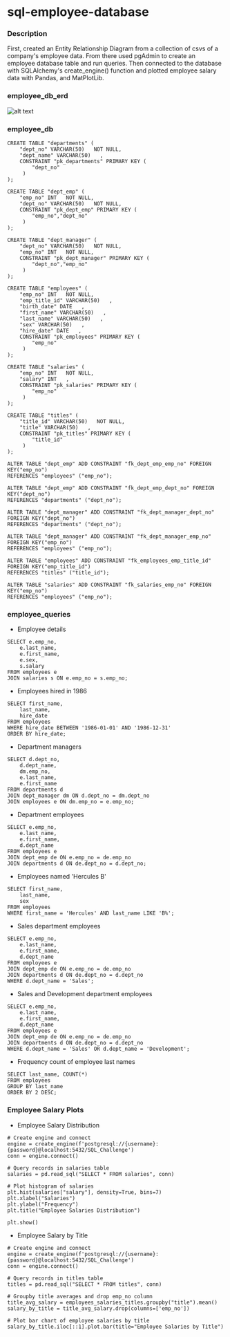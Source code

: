 # sql-employee-database

### Description
First, created an Entity Relationship Diagram from a collection of csvs of a company's employee data. From there used pgAdmin to create an employee database table and run queries. Then connected to the database with SQLAlchemy's create_engine() function and plotted employee salary data with Pandas, and MatPlotLib.

### employee_db_erd
![alt text](https://github.com/nickmangarella/sql-employee-database/blob/master/EmployeeSQL/employee_db_erd.png)

### employee_db
```
CREATE TABLE "departments" (
    "dept_no" VARCHAR(50)   NOT NULL,
    "dept_name" VARCHAR(50)   ,
    CONSTRAINT "pk_departments" PRIMARY KEY (
        "dept_no"
     )
);

CREATE TABLE "dept_emp" (
    "emp_no" INT   NOT NULL,
    "dept_no" VARCHAR(50)   NOT NULL,
    CONSTRAINT "pk_dept_emp" PRIMARY KEY (
        "emp_no","dept_no"
     )
);

CREATE TABLE "dept_manager" (
    "dept_no" VARCHAR(50)   NOT NULL,
    "emp_no" INT   NOT NULL,
    CONSTRAINT "pk_dept_manager" PRIMARY KEY (
        "dept_no","emp_no"
     )
);

CREATE TABLE "employees" (
    "emp_no" INT   NOT NULL,
    "emp_title_id" VARCHAR(50)   ,
    "birth_date" DATE   ,
    "first_name" VARCHAR(50)   ,
    "last_name" VARCHAR(50)   ,
    "sex" VARCHAR(50)   ,
    "hire_date" DATE   ,
    CONSTRAINT "pk_employees" PRIMARY KEY (
        "emp_no"
     )
);

CREATE TABLE "salaries" (
    "emp_no" INT   NOT NULL,
    "salary" INT   ,
    CONSTRAINT "pk_salaries" PRIMARY KEY (
        "emp_no"
     )
);

CREATE TABLE "titles" (
    "title_id" VARCHAR(50)   NOT NULL,
    "title" VARCHAR(50)   ,
    CONSTRAINT "pk_titles" PRIMARY KEY (
        "title_id"
     )
);

ALTER TABLE "dept_emp" ADD CONSTRAINT "fk_dept_emp_emp_no" FOREIGN KEY("emp_no")
REFERENCES "employees" ("emp_no");

ALTER TABLE "dept_emp" ADD CONSTRAINT "fk_dept_emp_dept_no" FOREIGN KEY("dept_no")
REFERENCES "departments" ("dept_no");

ALTER TABLE "dept_manager" ADD CONSTRAINT "fk_dept_manager_dept_no" FOREIGN KEY("dept_no")
REFERENCES "departments" ("dept_no");

ALTER TABLE "dept_manager" ADD CONSTRAINT "fk_dept_manager_emp_no" FOREIGN KEY("emp_no")
REFERENCES "employees" ("emp_no");

ALTER TABLE "employees" ADD CONSTRAINT "fk_employees_emp_title_id" FOREIGN KEY("emp_title_id")
REFERENCES "titles" ("title_id");

ALTER TABLE "salaries" ADD CONSTRAINT "fk_salaries_emp_no" FOREIGN KEY("emp_no")
REFERENCES "employees" ("emp_no");
```
### employee_queries
* Employee details
```
SELECT e.emp_no,
	e.last_name,
	e.first_name,
	e.sex,
	s.salary
FROM employees e
JOIN salaries s ON e.emp_no = s.emp_no;
```

* Employees hired in 1986
```
SELECT first_name,
	last_name,
	hire_date
FROM employees
WHERE hire_date BETWEEN '1986-01-01' AND '1986-12-31'
ORDER BY hire_date;
```

* Department managers
```
SELECT d.dept_no,
	d.dept_name,
	dm.emp_no,
	e.last_name,
	e.first_name
FROM departments d
JOIN dept_manager dm ON d.dept_no = dm.dept_no
JOIN employees e ON dm.emp_no = e.emp_no;
```

* Department employees
```
SELECT e.emp_no,
	e.last_name,
	e.first_name,
	d.dept_name
FROM employees e
JOIN dept_emp de ON e.emp_no = de.emp_no
JOIN departments d ON de.dept_no = d.dept_no;
```

* Employees named 'Hercules B'
```
SELECT first_name,
	last_name,
	sex
FROM employees
WHERE first_name = 'Hercules' AND last_name LIKE 'B%';
```

* Sales department employees
```
SELECT e.emp_no,
	e.last_name,
	e.first_name,
	d.dept_name
FROM employees e
JOIN dept_emp de ON e.emp_no = de.emp_no
JOIN departments d ON de.dept_no = d.dept_no
WHERE d.dept_name = 'Sales';
```

* Sales and Development department employees
```
SELECT e.emp_no,
	e.last_name,
	e.first_name,
	d.dept_name
FROM employees e
JOIN dept_emp de ON e.emp_no = de.emp_no
JOIN departments d ON de.dept_no = d.dept_no
WHERE d.dept_name = 'Sales' OR d.dept_name = 'Development';
```

* Frequency count of employee last names
```
SELECT last_name, COUNT(*)
FROM employees
GROUP BY last_name
ORDER BY 2 DESC;
```

### Employee Salary Plots
* Employee Salary Distribution
```
# Create engine and connect
engine = create_engine(f'postgresql://{username}:{password}@localhost:5432/SQL_Challenge')
conn = engine.connect()

# Query records in salaries table
salaries = pd.read_sql("SELECT * FROM salaries", conn)

# Plot histogram of salaries
plt.hist(salaries["salary"], density=True, bins=7)
plt.xlabel("Salaries")
plt.ylabel("Frequency")
plt.title("Employee Salaries Distribution")

plt.show()
```

* Employee Salary by Title
```
# Create engine and connect
engine = create_engine(f'postgresql://{username}:{password}@localhost:5432/SQL_Challenge')
conn = engine.connect()

# Query records in titles table
titles = pd.read_sql("SELECT * FROM titles", conn)

# Groupby title averages and drop emp_no column
title_avg_salary = employees_salaries_titles.groupby("title").mean()
salary_by_title = title_avg_salary.drop(columns=['emp_no'])

# Plot bar chart of employee salaries by title
salary_by_title.iloc[::1].plot.bar(title="Employee Salaries by Title")
```
